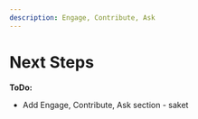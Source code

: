 ```yaml
---
description: Engage, Contribute, Ask
---
```


# Next Steps



**ToDo:**

* Add Engage, Contribute, Ask section - saket
